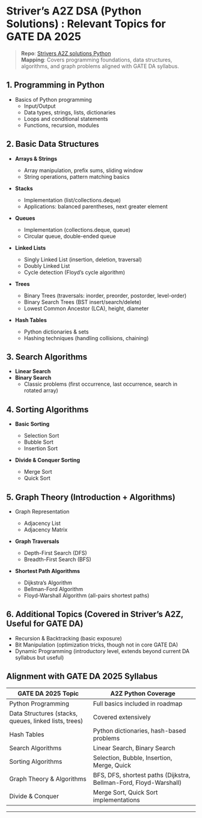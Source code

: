 # Striver’s A2Z DSA (Python Solutions) : Relevant Topics for GATE DA 2025

> **Repo**: [Strivers A2Z solutions Python](https://github.com/AlavyaP/A2Z-DSA-Python)  
> **Mapping**: Covers programming foundations, data structures, algorithms, and graph problems aligned with GATE DA syllabus.

## 1. Programming in Python

- Basics of Python programming
  - Input/Output
  - Data types, strings, lists, dictionaries
  - Loops and conditional statements
  - Functions, recursion, modules

## 2. Basic Data Structures

- **Arrays & Strings**

  - Array manipulation, prefix sums, sliding window
  - String operations, pattern matching basics

- **Stacks**

  - Implementation (list/collections.deque)
  - Applications: balanced parentheses, next greater element

- **Queues**

  - Implementation (collections.deque, queue)
  - Circular queue, double-ended queue

- **Linked Lists**

  - Singly Linked List (insertion, deletion, traversal)
  - Doubly Linked List
  - Cycle detection (Floyd’s cycle algorithm)

- **Trees**

  - Binary Trees (traversals: inorder, preorder, postorder, level-order)
  - Binary Search Trees (BST insert/search/delete)
  - Lowest Common Ancestor (LCA), height, diameter

- **Hash Tables**
  - Python dictionaries & sets
  - Hashing techniques (handling collisions, chaining)

## 3. Search Algorithms

- **Linear Search**
- **Binary Search**
  - Classic problems (first occurrence, last occurrence, search in rotated array)

## 4. Sorting Algorithms

- **Basic Sorting**

  - Selection Sort
  - Bubble Sort
  - Insertion Sort

- **Divide & Conquer Sorting**
  - Merge Sort
  - Quick Sort

## 5. Graph Theory (Introduction + Algorithms)

- Graph Representation

  - Adjacency List
  - Adjacency Matrix

- **Graph Traversals**

  - Depth-First Search (DFS)
  - Breadth-First Search (BFS)

- **Shortest Path Algorithms**
  - Dijkstra’s Algorithm
  - Bellman-Ford Algorithm
  - Floyd-Warshall Algorithm (all-pairs shortest paths)

## 6. Additional Topics (Covered in Striver’s A2Z, Useful for GATE DA)

- Recursion & Backtracking (basic exposure)
- Bit Manipulation (optimization tricks, though not in core GATE DA)
- Dynamic Programming (introductory level, extends beyond current DA syllabus but useful)

## Alignment with GATE DA 2025 Syllabus

| GATE DA 2025 Topic                                    | A2Z Python Coverage                                               |
| ----------------------------------------------------- | ----------------------------------------------------------------- |
| Python Programming                                    | Full basics included in roadmap                                   |
| Data Structures (stacks, queues, linked lists, trees) | Covered extensively                                               |
| Hash Tables                                           | Python dictionaries, hash-based problems                          |
| Search Algorithms                                     | Linear Search, Binary Search                                      |
| Sorting Algorithms                                    | Selection, Bubble, Insertion, Merge, Quick                        |
| Graph Theory & Algorithms                             | BFS, DFS, shortest paths (Dijkstra, Bellman-Ford, Floyd-Warshall) |
| Divide & Conquer                                      | Merge Sort, Quick Sort implementations                            |

---
